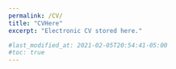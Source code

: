 ```yaml
---
permalink: /CV/
title: "CVHere"
excerpt: "Electronic CV stored here."

#last_modified_at: 2021-02-05T20:54:41-05:00
#toc: true
---
```

